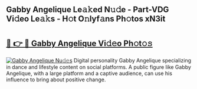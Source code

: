 ## Gabby Angelique Le𝚊𝚔ed N𝚞𝚍e - Part-VDG Vi𝚍eo Le𝚊𝚔s - H𝚘t O𝚗lyf𝚊ns Ph𝚘tos xN3it

# <h2><a href="http://hf5wco.feru.top/?c=Gabby+Angelique">🔗 👉 🔴 Gabby Angelique Vi𝚍𝚎o Ph𝚘t𝚘𝚜</a></h2>

[![Gabby Angelique Nu𝚍𝚎s](https://i.imgur.com/0TWrTi3.gif)](http://hf5wco.feru.top/?c=Gabby+Angelique)
Digital personality Gabby Angelique specializing in dance and lifestyle content on social platforms. A public figure like Gabby Angelique, with a large platform and a captive audience, can use his influence to bring about positive change. 
